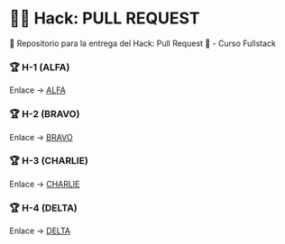 # 🐱‍🏍 Hack: PULL REQUEST

👾 Repositorio para la entrega del Hack: Pull Request 👾 - Curso Fullstack 

### 🏆 H-1 (ALFA)

Enlace -> [ALFA](https://github.com/Mugiwaralong/hg_1_alfa.git)

### 🏆 H-2 (BRAVO)

Enlace -> [BRAVO](https://github.com/JulioGav/hg_1_bravo.git)

### 🏆 H-3 (CHARLIE)

Enlace -> [CHARLIE](https://github.com/JhoanLag19/hg_1_charlie.git) 

### 🏆 H-4 (DELTA)

Enlace -> [DELTA](https://github.com/EnriqueV18/hg_1_delta.git) 
